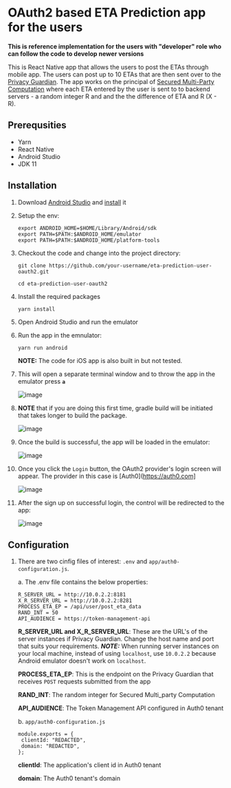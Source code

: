 # OAuth2 based ETA Prediction app for the users
**This is reference implementation for the users with "developer" role who can follow the code to develop newer versions**

This is React Native app that allows the users to post the ETAs through mobile app. The users can post up to 10 ETAs that are then sent over to the [Privacy Guardian](https://github.com/nytron88/eta-prediction-privacy-guardian-oauth2). The app works on the principal of [Secured Multi-Party Computation](https://en.wikipedia.org/wiki/Secure_multi-party_computation) where each ETA entered by the user is sent to to backend servers - a random integer R and and the the difference of ETA and R (X - R).


## Prerequsities

 - Yarn
 - React Native
 - Android Studio
 - JDK 11

## Installation
1. Download [Android Studio](https://developer.android.com/studio) and [install](https://reactnative.dev/docs/environment-setup?guide=native) it
2. Setup the env:
   ```
   export ANDROID_HOME=$HOME/Library/Android/sdk
   export PATH=$PATH:$ANDROID_HOME/emulator
   export PATH=$PATH:$ANDROID_HOME/platform-tools
   ```
3. Checkout the code and change into the project directory:
   
   ```
   git clone https://github.com/your-username/eta-prediction-user-oauth2.git
   
   cd eta-prediction-user-oauth2
   ```
4. Install the required packages

   ```
   yarn install
   ```
5. Open Android Studio and run the emulator
6. Run the app in the emnulator:

   ```
   yarn run android
   ```
    **NOTE:** The code for iOS app is also built in but not tested.
8. This will open a separate terminal window and to throw the app in the emulator press **```a```**

   ![image](https://github.com/nytron88/eta-prediction-user-oauth2/assets/79620454/2ead8c3e-6d7f-464c-b1af-d2ef5e0c78ee)

5. **NOTE** that if you are doing this first time, gradle build will be initiated that takes longer to build the package.

    ![image](https://github.com/nytron88/eta-prediction-user-oauth2/assets/79620454/daa926d4-e204-4f41-a418-4aef82656837)

7. Once the build is successful, the app will be loaded in the emulator:

    ![image](https://github.com/nytron88/eta-prediction-user-oauth2/assets/79620454/e8080cfc-7c04-441e-93c3-683027b04335)

8. Once you click the ```Login``` button, the OAuth2 provider's login screen will appear. The provider in this case is [Auth0](https://auth0.com]

   ![image](https://github.com/nytron88/eta-prediction-user-oauth2/assets/79620454/399199fe-1b1e-4dcc-af1b-4a011d5e8c1a)

9. After the sign up on successful login, the control will be redirected to the app:

   ![image](https://github.com/nytron88/eta-prediction-user-oauth2/assets/79620454/d6f0333d-8a5a-4cc5-8031-0aec2ef5de52)

## Configuration
1. There are two cinfig files of interest: ```.env``` and ```app/auth0-configuration.js```.
 
   a. The .env file contains the below properties:

   ```
   R_SERVER_URL = http://10.0.2.2:8181
   X_R_SERVER_URL = http://10.0.2.2:8281
   PROCESS_ETA_EP = /api/user/post_eta_data
   RAND_INT = 50
   API_AUDIENCE = https://token-management-api
   ```
   **R_SERVER_URL and X_R_SERVER_URL**: These are the URL's of the server instances if Privacy Guardian. Change the host name and port that suits your requirements. ***NOTE:*** When running server instances on your local machine, instead of using ```localhost```, use ```10.0.2.2```
   because Android emulator doesn't work on ```localhost```.

   **PROCESS_ETA_EP**: This is the endpoint on the Privacy Guardian that receives ```POST``` requests submitted from the app

   **RAND_INT**: The random integer for Secured Multi_party Computation

   **API_AUDIENCE**: The Token Management API configured in Auth0 tenant

   b. ```app/auth0-configuration.js```

   ```
   module.exports = {
    clientId: "REDACTED",
    domain: "REDACTED",
   };
   ```
   **clientId**: The application's client id in Auth0 tenant

   **domain**: The Auth0 tenant's domain
   

